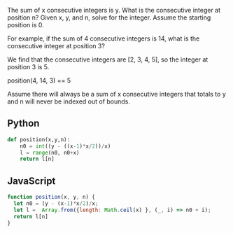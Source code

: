 The sum of x consecutive integers is y. What is the consecutive integer at position n? Given x, y, and n, solve for the integer. Assume the starting position is 0.

For example, if the sum of 4 consecutive integers is 14, what is the consecutive integer at position 3?

We find that the consecutive integers are [2, 3, 4, 5], so the integer at position 3 is 5.

position(4, 14, 3) == 5

Assume there will always be a sum of x consecutive integers that totals to y and n will never be indexed out of bounds.

## Python
```python
def position(x,y,n):
    n0 = int((y - ((x-1)*x/2))/x)
    l = range(n0, n0+x)
    return l[n]
```

## JavaScript
```js
function position(x, y, n) {
  let n0 = (y - (x-1)*x/2)/x;
  let l =  Array.from({length: Math.ceil(x) }, (_, i) => n0 + i);
  return l[n]
}
```